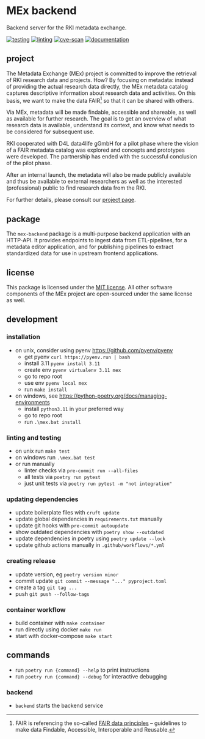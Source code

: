 # MEx backend

Backend server for the RKI metadata exchange.

[![testing](https://github.com/robert-koch-institut/mex-backend/actions/workflows/testing.yml/badge.svg)](https://github.com/robert-koch-institut/mex-backend/actions/workflows/testing.yml)
[![linting](https://github.com/robert-koch-institut/mex-backend/actions/workflows/linting.yml/badge.svg)](https://github.com/robert-koch-institut/mex-backend/actions/workflows/linting.yml)
[![cve-scan](https://github.com/robert-koch-institut/mex-backend/actions/workflows/cve-scan.yml/badge.svg)](https://github.com/robert-koch-institut/mex-backend/actions/workflows/cve-scan.yml)
[![documentation](https://github.com/robert-koch-institut/mex-backend/actions/workflows/documentation.yml/badge.svg)](https://robert-koch-institut.github.io/mex-backend)

## project

The Metadata Exchange (MEx) project is committed to improve the retrieval of RKI
research data and projects. How? By focusing on metadata: instead of providing the
actual research data directly, the MEx metadata catalog captures descriptive information
about research data and activities. On this basis, we want to make the data FAIR[^1] so
that it can be shared with others.

Via MEx, metadata will be made findable, accessible and shareable, as well as available
for further research. The goal is to get an overview of what research data is available,
understand its context, and know what needs to be considered for subsequent use.

RKI cooperated with D4L data4life gGmbH for a pilot phase where the vision of a
FAIR metadata catalog was explored and concepts and prototypes were developed.
The partnership has ended with the successful conclusion of the pilot phase.

After an internal launch, the metadata will also be made publicly available and thus be
available to external researchers as well as the interested (professional) public to
find research data from the RKI.

For further details, please consult our
[project page](https://www.rki.de/DE/Content/Forsch/MEx/MEx_node.html).

[^1]: FAIR is referencing the so-called
[FAIR data principles](https://www.go-fair.org/fair-principles/) – guidelines to make
data Findable, Accessible, Interoperable and Reusable.

## package

The `mex-backend` package is a multi-purpose backend application with an HTTP-API. It
provides endpoints to ingest data from ETL-pipelines, for a metadata editor application,
and for publishing pipelines to extract standardized data for use in upstream frontend
applications.

## license

This package is licensed under the [MIT license](/LICENSE). All other software
components of the MEx project are open-sourced under the same license as well.

## development

### installation

- on unix, consider using pyenv https://github.com/pyenv/pyenv
  - get pyenv `curl https://pyenv.run | bash`
  - install 3.11 `pyenv install 3.11`
  - create env `pyenv virtualenv 3.11 mex`
  - go to repo root
  - use env `pyenv local mex`
  - run `make install`
- on windows, see https://python-poetry.org/docs/managing-environments
  - install `python3.11` in your preferred way
  - go to repo root
  - run `.\mex.bat install`

### linting and testing

- on unix run `make test`
- on windows run `.\mex.bat test`
- or run manually
  - linter checks via `pre-commit run --all-files`
  - all tests via `poetry run pytest`
  - just unit tests via `poetry run pytest -m "not integration"`

### updating dependencies

- update boilerplate files with `cruft update`
- update global dependencies in `requirements.txt` manually
- update git hooks with `pre-commit autoupdate`
- show outdated dependencies with `poetry show --outdated`
- update dependencies in poetry using `poetry update --lock`
- update github actions manually in `.github/workflows/*.yml`

### creating release

- update version, eg `poetry version minor`
- commit update `git commit --message "..." pyproject.toml`
- create a tag `git tag ...`
- push `git push --follow-tags`

### container workflow

- build container with `make container`
- run directly using docker `make run`
- start with docker-compose `make start`

## commands

- run `poetry run {command} --help` to print instructions
- run `poetry run {command} --debug` for interactive debugging

### backend

- `backend` starts the backend service
